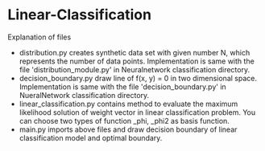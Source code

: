 # Linear-Classification

Explanation of files
  - distribution.py creates synthetic data set with given number N, which represents the number of data points.
    Implementation is same with the file 'distribution_module.py' in Neuralnetwork classification directory.
  - decision_boundary.py draw line of f(x, y) = 0 in two dimensional space.
    Implementation is same with the file 'decision_boundary.py' in NueralNetwork classification directory.
  - linear_classification.py contains method to evaluate the maximum likelihood solution of weight vector in linear classification
    problem. You can choose two types of function _phi, _phi2 as basis function.
  - main.py imports above files and draw decision boundary of linear classification model and optimal boundary.
